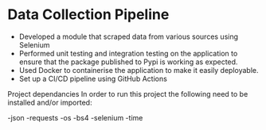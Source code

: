 # Data Collection Pipeline
- Developed a module that scraped data from various sources using Selenium <br>
- Performed unit testing and integration testing on the application to ensure that the package published to Pypi is working as expected.<br>
- Used Docker to containerise the application to make it easily deployable.<br>
- Set up a CI/CD pipeline using GitHub Actions<br>

Project dependancies
In order to run this project the following need to be installed and/or imported:

-json
-requests
-os
-bs4
-selenium
-time
